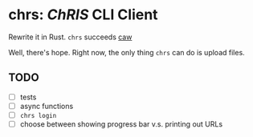 # chrs: _ChRIS_ CLI Client

Rewrite it in Rust. `chrs` succeeds [caw](https://github.com/FNNDSC/caw)

Well, there's hope. Right now, the only thing `chrs` can do is upload files.

## TODO

- [ ] tests
- [ ] async functions
- [ ] `chrs login`
- [ ] choose between showing progress bar v.s. printing out URLs
